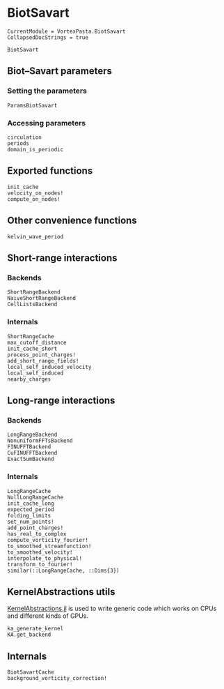 # BiotSavart

```@meta
CurrentModule = VortexPasta.BiotSavart
CollapsedDocStrings = true
```

```@docs
BiotSavart
```

## Biot–Savart parameters

### Setting the parameters

```@docs
ParamsBiotSavart
```

### Accessing parameters

```@docs
circulation
periods
domain_is_periodic
```

## Exported functions

```@docs
init_cache
velocity_on_nodes!
compute_on_nodes!
```

## Other convenience functions

```@docs
kelvin_wave_period
```

## Short-range interactions

### Backends

```@docs
ShortRangeBackend
NaiveShortRangeBackend
CellListsBackend
```

### Internals

```@docs
ShortRangeCache
max_cutoff_distance
init_cache_short
process_point_charges!
add_short_range_fields!
local_self_induced_velocity
local_self_induced
nearby_charges
```

## Long-range interactions

### Backends

```@docs
LongRangeBackend
NonuniformFFTsBackend
FINUFFTBackend
CuFINUFFTBackend
ExactSumBackend
```

### Internals

```@docs
LongRangeCache
NullLongRangeCache
init_cache_long
expected_period
folding_limits
set_num_points!
add_point_charges!
has_real_to_complex
compute_vorticity_fourier!
to_smoothed_streamfunction!
to_smoothed_velocity!
interpolate_to_physical!
transform_to_fourier!
similar(::LongRangeCache, ::Dims{3})
```

## KernelAbstractions utils

[KernelAbstractions.jl](https://github.com/JuliaGPU/KernelAbstractions.jl) is
used to write generic code which works on CPUs and different kinds of GPUs.

```@docs
ka_generate_kernel
KA.get_backend
```

## Internals

```@docs
BiotSavartCache
background_vorticity_correction!
```
